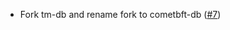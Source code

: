 - Fork tm-db and rename fork to cometbft-db
  ([\#7](https://github.com/opzlabs/cometbft-db/issues/7))
